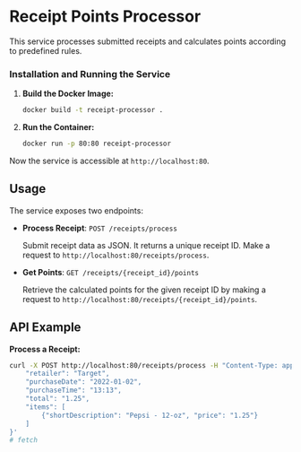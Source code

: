# Receipt Points Processor

This service processes submitted receipts and calculates points according to predefined rules.

### Installation and Running the Service

1. **Build the Docker Image:**

    ```sh
    docker build -t receipt-processor .
    ```

2. **Run the Container:**

    ```sh
    docker run -p 80:80 receipt-processor
    ```

Now the service is accessible at `http://localhost:80`.

## Usage

The service exposes two endpoints:

- **Process Receipt**: `POST /receipts/process`
  
  Submit receipt data as JSON. It returns a unique receipt ID. Make a request to `http://localhost:80/receipts/process`.

- **Get Points**: `GET /receipts/{receipt_id}/points`
  
  Retrieve the calculated points for the given receipt ID by making a request to `http://localhost:80/receipts/{receipt_id}/points`.

## API Example

**Process a Receipt:**

```sh
curl -X POST http://localhost:80/receipts/process -H "Content-Type: application/json" -d '{
    "retailer": "Target",
    "purchaseDate": "2022-01-02",
    "purchaseTime": "13:13",
    "total": "1.25",
    "items": [
        {"shortDescription": "Pepsi - 12-oz", "price": "1.25"}
    ]
}'
# fetch
